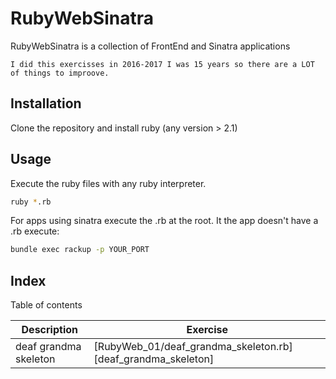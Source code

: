# RubyWebSinatra

RubyWebSinatra is a collection of FrontEnd and Sinatra applications

    I did this exercisses in 2016-2017 I was 15 years so there are a LOT of things to improove.

## Installation

Clone the repository and install ruby (any version > 2.1)

## Usage

Execute the ruby files with any ruby interpreter.
```bash
ruby *.rb
```
For apps using sinatra execute the .rb at the root.
It the app doesn't have a .rb  execute:
```bash
bundle exec rackup -p YOUR_PORT
```


## Index

Table of contents

| Description | Exercise |
| ------ | ------ |
| deaf grandma skeleton | [RubyWeb_01/deaf_grandma_skeleton.rb][deaf_grandma_skeleton] |


